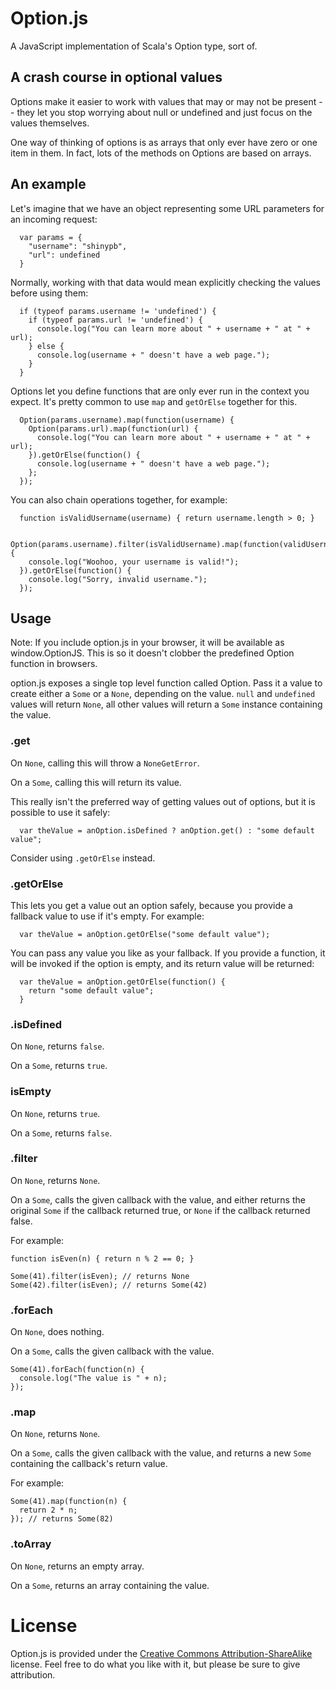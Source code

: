 # Option.js

A JavaScript implementation of Scala's Option type, sort of.

## A crash course in optional values
Options make it easier to work with values that may or may not be present -- they let you stop worrying about null or undefined and just focus on the values themselves.

One way of thinking of options is as arrays that only ever have zero or one item in them. In fact, lots of the methods on Options are based on arrays.

## An example
Let's imagine that we have an object representing some URL parameters for an incoming request:

```
  var params = {
    "username": "shinypb",
    "url": undefined
  }
```

Normally, working with that data would mean explicitly checking the values before using them:

```
  if (typeof params.username != 'undefined') {
    if (typeof params.url != 'undefined') {
      console.log("You can learn more about " + username + " at " + url);
    } else {
      console.log(username + " doesn't have a web page.");
    }
  }
```

Options let you define functions that are only ever run in the context you expect. It's pretty common to use `map` and `getOrElse` together for this.

```
  Option(params.username).map(function(username) {
  	Option(params.url).map(function(url) {
      console.log("You can learn more about " + username + " at " + url);
  	}).getOrElse(function() {
      console.log(username + " doesn't have a web page.");
  	};
  });
```

You can also chain operations together, for example:

```
  function isValidUsername(username) { return username.length > 0; }

  Option(params.username).filter(isValidUsername).map(function(validUsername) {
    console.log("Woohoo, your username is valid!");
  }).getOrElse(function() {
    console.log("Sorry, invalid username.");
  });

```

## Usage
Note: If you include option.js in your browser, it will be available as window.OptionJS. This is so it doesn't clobber the predefined Option function in browsers.

option.js exposes a single top level function called Option. Pass it a value to create either a `Some` or a `None`, depending on the value. `null` and `undefined` values will return `None`, all other values will return a `Some` instance containing the value.

### .get
On `None`, calling this will throw a `NoneGetError`.

On a `Some`, calling this will return its value.

This really isn't the preferred way of getting values out of options, but it is possible to use it safely:

```
  var theValue = anOption.isDefined ? anOption.get() : "some default value";
```

Consider using `.getOrElse` instead.

### .getOrElse

This lets you get a value out an option safely, because you provide a fallback value to use if it's empty. For example:

```
  var theValue = anOption.getOrElse("some default value");
```

You can pass any value you like as your fallback. If you provide a function, it will be invoked if the option is empty, and its return value will be returned:

```
  var theValue = anOption.getOrElse(function() {
    return "some default value";
  }
```

### .isDefined
On `None`, returns `false`.

On a `Some`, returns `true`.

### isEmpty
On `None`, returns `true`.

On a `Some`, returns `false`.

### .filter
On `None`, returns `None`.

On a `Some`, calls the given callback with the value, and either returns the original `Some` if the callback returned true, or `None` if the callback returned false.

For example:

```
function isEven(n) { return n % 2 == 0; }

Some(41).filter(isEven); // returns None
Some(42).filter(isEven); // returns Some(42)

```

### .forEach
On `None`, does nothing.

On a `Some`, calls the given callback with the value.

```
Some(41).forEach(function(n) {
  console.log("The value is " + n);
});
```



### .map
On `None`, returns `None`.

On a `Some`, calls the given callback with the value, and returns a new `Some` containing the callback's return value.

For example:

```
Some(41).map(function(n) {
  return 2 * n;
}); // returns Some(82)

```


### .toArray
On `None`, returns an empty array.

On a `Some`, returns an array containing the value.

# License
Option.js is provided under the [Creative Commons Attribution-ShareAlike](http://creativecommons.org/licenses/by-sa/4.0/) license. Feel free to do what you like with it, but please be sure to give attribution.
